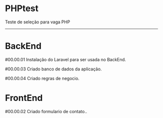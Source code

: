 # PHPtest

Teste de seleção para vaga PHP

---------------------------------------------------------------------------------
# BackEnd

#00.00.01    Instalação do Laravel para ser usada no BackEnd.

#00.00.03    Criado banco de dados da aplicação.

#00.00.04    Criado regras de negocio.
# FrontEnd

#00.00.02    Criado formulario de contato..